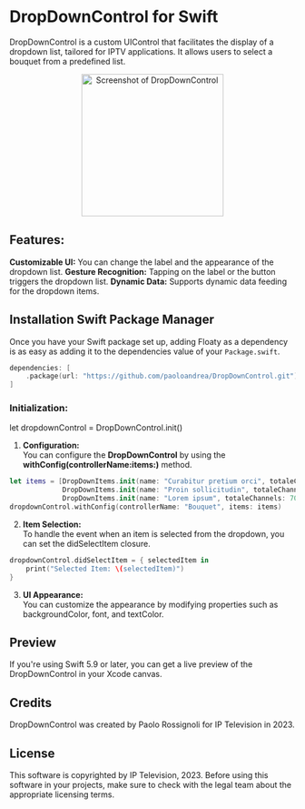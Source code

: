 # DropDownControl for Swift

DropDownControl is a custom UIControl that facilitates the display of a dropdown list, tailored for IPTV applications. It allows users to select a bouquet from a predefined list.

<p align="center">
  <img src="https://github.com/paoloandrea/DropDownControl/blob/main/Assets/dropdowncontrol_v1.gif.gif?raw=true" alt="Screenshot of DropDownControl" width="250px" />
</p>

## Features:
**Customizable UI:** You can change the label and the appearance of the dropdown list.
**Gesture Recognition:** Tapping on the label or the button triggers the dropdown list.
**Dynamic Data:** Supports dynamic data feeding for the dropdown items.
## Installation Swift Package Manager
Once you have your Swift package set up, adding Floaty as a dependency is as easy as adding it to the dependencies value of your `Package.swift`.

```swift
dependencies: [
    .package(url: "https://github.com/paoloandrea/DropDownControl.git")
]
```

### Initialization:

let dropdownControl = DropDownControl.init()

1. **Configuration:**\
You can configure the **DropDownControl** by using the **withConfig(controllerName:items:)** method.

```swift
let items = [DropDownItems.init(name: "Curabitur pretium orci", totaleChannels: 2),
             DropDownItems.init(name: "Proin sollicitudin", totaleChannels: 523),
             DropDownItems.init(name: "Lorem ipsum", totaleChannels: 70)]
dropdownControl.withConfig(controllerName: "Bouquet", items: items)
```
2. **Item Selection:**\
To handle the event when an item is selected from the dropdown, you can set the didSelectItem closure.

```swift
dropdownControl.didSelectItem = { selectedItem in
    print("Selected Item: \(selectedItem)")
}
```
3. **UI Appearance:**\
You can customize the appearance by modifying properties such as backgroundColor, font, and textColor.

## Preview
If you're using Swift 5.9 or later, you can get a live preview of the DropDownControl in your Xcode canvas.

## Credits
DropDownControl was created by Paolo Rossignoli for IP Television in 2023.

## License
This software is copyrighted by IP Television, 2023. Before using this software in your projects, make sure to check with the legal team about the appropriate licensing terms.